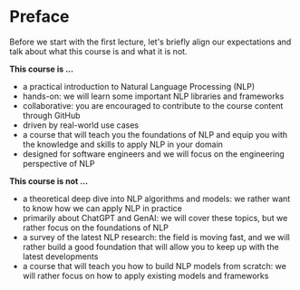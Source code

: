 # Preface

Before we start with the first lecture, let's briefly align our expectations and talk about what this course is and what it is not.

**This course is ...**

- a practical introduction to Natural Language Processing (NLP)
- hands-on: we will learn some important NLP libraries and frameworks
- collaborative: you are encouraged to contribute to the course content through GitHub
- driven by real-world use cases
- a course that will teach you the foundations of NLP and equip you with the knowledge and skills to apply NLP in your domain
- designed for software engineers and we will focus on the engineering perspective of NLP

**This course is not ...**

- a theoretical deep dive into NLP algorithms and models: we rather want to know how we can apply NLP in practice
- primarily about ChatGPT and GenAI: we will cover these topics, but we rather focus on the foundations of NLP
- a survey of the latest NLP research: the field is moving fast, and we will rather build a good foundation that will allow you to keep up with the latest developments
- a course that will teach you how to build NLP models from scratch: we will rather focus on how to apply existing models and frameworks

<!--

### The Research Site

The research side of NLP involves advancing the field of Natural Language Processing through innovative methods, models, and theories, requiring a combination of creativity and scientific rigor.

- NLP research involves developing new methods, models, algorithms, and theories.
- Researchers work in academic institutions, research labs, or R&D-focused companies.
- Successful NLP researchers need a strong foundation in mathematics, statistics, and computer science.
- They must possess a deep understanding of NLP fundamentals and current trends.
- Proficiency in programming languages and frameworks like Python, PyTorch, and TensorFlow is essential.
- Researchers must be capable of conducting literature reviews, designing experiments, analyzing results, and writing research papers.

### The Engineering Site

NLP engineering involves applying NLP techniques to solve real-world problems by creating efficient and reliable systems.

- NLP engineering applies existing NLP techniques to practical scenarios.
- It focuses on building scalable, reliable, and efficient systems for handling large datasets and producing high-quality outputs.
- NLP engineers are typically employed by product teams, software companies, or organizations with specific NLP use cases.
- Success in this role requires a strong understanding of software engineering principles and practices.
- Practical experience with NLP tools and libraries such as spaCy, NLTK, and Gensim is crucial.
- Familiarity with various NLP architectures and models, including BERT, GPT, and Transformer, is necessary.
- Competence in data processing, cleaning, and manipulation is an essential skill.
- NLP engineers should be able to integrate NLP components with other systems, such as web services, databases, and cloud services.

## Goals and Metrics

One of the main differences between NLP research and NLP engineering roles is the way they define and measure their goals:

| Aspect                   | NLP Research                  | NLP Engineering                |
|--------------------------|-------------------------------|--------------------------------|


## Data and Methodology

Another difference between NLP research and NLP engineering roles is related to the data and methodology that is used.

| Aspect                            | NLP Research                                                             | NLP Engineering                                                    |
|-----------------------------------|--------------------------------------------------------------------------|--------------------------------------------------------------------|


## Challenges

NLP research and engineering roles differ in the type of challenges they face.

| Aspect                                       | NLP Research                                                         | NLP Engineering                                                   |
|----------------------------------------------|----------------------------------------------------------------------|-------------------------------------------------------------------|


Both roles have to make trade-offs between generalization vs specialization, exploration vs exploitation, innovation vs implementation, and theory vs practice.

-->
